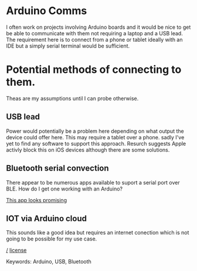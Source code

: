 Arduino Comms
===
I often work on projects involving Arduino boards and it would be nice to get be able to communicate with them not requiring a laptop and a USB lead. The requirement here is to connect from a phone or tablet ideally with an IDE but a simply serial terminal would be sufficient.

# Potential methods of connecting to them.
Theas are my assumptions until I can probe otherwise. 

## USB lead
Power would potentially be a problem here depending on what output the device could offer here. This may require a tablet over a phone. sadly I've yet to find any software to support this approach. Resurch suggests Apple activly block this on iOS devices although there are some solutions.

## Bluetooth serial convection
There appear to be numerous apps available to suport a serial port over BLE. How do I get one working with an Arduino?

[This app looks promising](https://apps.apple.com/gb/app/bluetooth-for-arduino/id1505096526)

## IOT via Arduino cloud
This sounds like a good idea but requires an internet conection which is not going to be possible for my use case.


[/](/)
[license](/LICENSE)

Keywords: Arduino, USB, Bluetooth